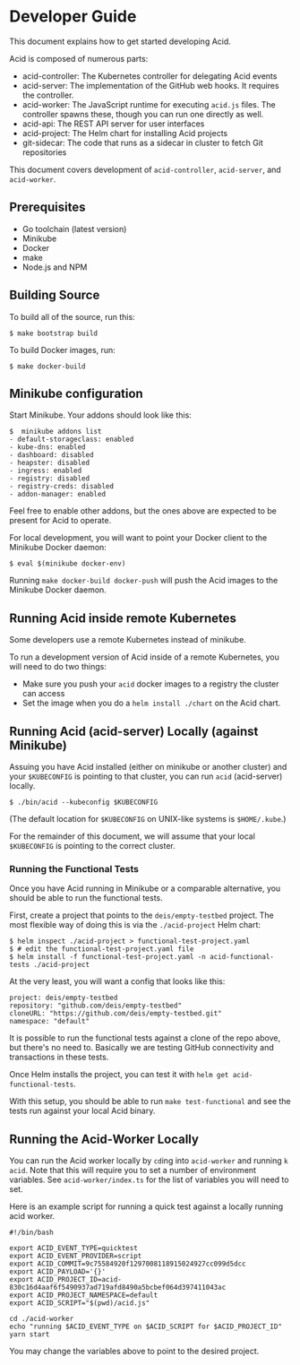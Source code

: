 # Developer Guide

This document explains how to get started developing Acid.

Acid is composed of numerous parts:

- acid-controller: The Kubernetes controller for delegating Acid events
- acid-server: The implementation of the GitHub web hooks. It requires
  the controller.
- acid-worker: The JavaScript runtime for executing `acid.js` files. The
  controller spawns these, though you can run one directly as well.
- acid-api: The REST API server for user interfaces
- acid-project: The Helm chart for installing Acid projects
- git-sidecar: The code that runs as a sidecar in cluster to fetch Git repositories

This document covers development of `acid-controller`, `acid-server`, and
`acid-worker`.

## Prerequisites

- Go toolchain (latest version)
- Minikube
- Docker
- make
- Node.js and NPM


## Building Source

To build all of the source, run this:

```
$ make bootstrap build
```

To build Docker images, run:

```
$ make docker-build
```

## Minikube configuration

Start Minikube. Your addons should look like this:

```
$  minikube addons list
- default-storageclass: enabled
- kube-dns: enabled
- dashboard: disabled
- heapster: disabled
- ingress: enabled
- registry: disabled
- registry-creds: disabled
- addon-manager: enabled
```

Feel free to enable other addons, but the ones above are expected to be present
for Acid to operate.

For local development, you will want to point your Docker client to the Minikube
Docker daemon:

```
$ eval $(minikube docker-env)
```

Running `make docker-build docker-push` will push the Acid images to the Minikube Docker
daemon.

## Running Acid inside remote Kubernetes

Some developers use a remote Kubernetes instead of minikube.

To run a development version of Acid inside of a remote Kubernetes,
you will need to do two things:

- Make sure you push your `acid` docker images to a registry the cluster can access
- Set the image when you do a `helm install ./chart` on the Acid chart.

## Running Acid (acid-server) Locally (against Minikube)

Assuing you have Acid installed (either on minikube or another cluster) and
your `$KUBECONFIG` is pointing to that cluster, you can run `acid` (acid-server)
locally.

```
$ ./bin/acid --kubeconfig $KUBECONFIG
```

(The default location for `$KUBECONFIG` on UNIX-like systems is `$HOME/.kube`.)

For the remainder of this document, we will assume that your local `$KUBECONFIG`
is pointing to the correct cluster.

### Running the Functional Tests

Once you have Acid running in Minikube or a comparable alternative, you should be
able to run the functional tests.

First, create a project that points to the `deis/empty-testbed` project. The most
flexible way of doing this is via the `./acid-project` Helm chart:

```console
$ helm inspect ./acid-project > functional-test-project.yaml
$ # edit the functional-test-project.yaml file
$ helm install -f functional-test-project.yaml -n acid-functional-tests ./acid-project
```

At the very least, you will want a config that looks like this:

```yamlproject: "deis/empty-testbed"
project: deis/empty-testbed
repository: "github.com/deis/empty-testbed"
cloneURL: "https://github.com/deis/empty-testbed.git"
namespace: "default"
```
It is possible to run the functional tests against a clone of the repo above,
but there's no need to. Basically we are testing GitHub connectivity and transactions
in these tests.

Once Helm installs the project, you can test it with `helm get acid-functional-tests`.

With this setup, you should be able to run `make test-functional` and see the
tests run against your local Acid binary.

## Running the Acid-Worker Locally

You can run the Acid worker locally by `cd`ing into `acid-worker` and running
`k acid`. Note that this will require you to set a number of environment
variables. See `acid-worker/index.ts` for the list of variables you will need
to set.

Here is an example script for running a quick test against a locally running acid worker.

```
#!/bin/bash

export ACID_EVENT_TYPE=quicktest
export ACID_EVENT_PROVIDER=script
export ACID_COMMIT=9c75584920f1297008118915024927cc099d5dcc
export ACID_PAYLOAD='{}'
export ACID_PROJECT_ID=acid-830c16d4aaf6f5490937ad719afd8490a5bcbef064d397411043ac
export ACID_PROJECT_NAMESPACE=default
export ACID_SCRIPT="$(pwd)/acid.js"

cd ./acid-worker
echo "running $ACID_EVENT_TYPE on $ACID_SCRIPT for $ACID_PROJECT_ID"
yarn start
```

You may change the variables above to point to the desired project.

